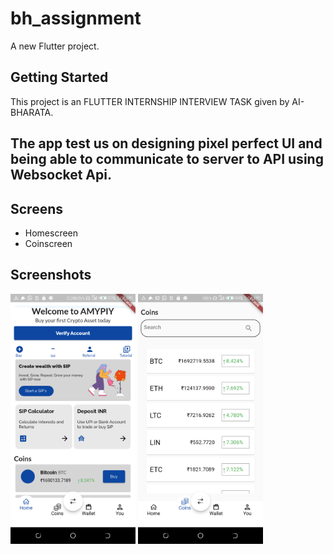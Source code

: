 # bh_assignment

A new Flutter project.

## Getting Started

This project is an FLUTTER INTERNSHIP INTERVIEW TASK given by AI-BHARATA.

## The app test us on designing pixel perfect UI and being able to communicate to server to API using Websocket Api. 

## Screens
- Homescreen
- Coinscreen


## Screenshots  

<p float="left">
  <img src="screens/screen1.png" width="200" />
    <img src="screens/screen2.png" width="200" />

